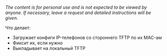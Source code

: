 *The content is for personal use and is not expected to be viewed by anyone. If necessary, leave a request and detailed instructions will be given.*

Что делает:
- Загружает конфиги IP-телефонов со стороннего TFTP по их MAC-ам
- Фиксит их, если нужно
- Выкладывает на локальный TFTP